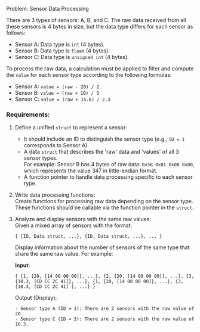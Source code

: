 Problem: Sensor Data Processing
 
There are 3 types of sensors: A, B, and C. The raw data received from all these sensors is 4 bytes in size, but the data type differs for each sensor as follows:
 
- Sensor A: Data type is `int` (4 bytes).  
- Sensor B: Data type is `float` (4 bytes).  
- Sensor C: Data type is `unsigned int` (4 bytes).  
 
To process the raw data, a calculation must be applied to filter and compute the `value` for each sensor type according to the following formulas:
 
- Sensor A: `value = (raw - 20) / 2`  
- Sensor B: `value = (raw + 10) / 3`  
- Sensor C: `value = (raw + 15.6) / 2.3`  
 
### Requirements:
 
1. Define a unified `struct` to represent a sensor: 
   - It should include an ID to distinguish the sensor type (e.g., `ID = 1` corresponds to Sensor A).  
   - A data `struct` that describes the 'raw' data and 'values' of all 3 sensor types.  
	  For example: Sensor B has 4 bytes of raw data: `0x5B 0x01 0x00 0x00`, which represents the value 347 in little-endian format.
   - A function pointer to handle data processing specific to each sensor type.  
 
2. Write data processing functions:  
   Create functions for processing raw data depending on the sensor type. These functions should be callable via the function pointer in the `struct`.
 
3. Analyze and display sensors with the same raw values:  
   Given a mixed array of sensors with the format:  
   ```
   { {ID, Data struct, ...}, {ID, Data struct, ...}, ... }
   ```
   Display information about the number of sensors of the same type that share the same raw value. For example:  
 
   **Input:**  
   ```
   { {1, {20, [14 00 00 00]}, ...}, {2, {20, [14 00 00 00]}, ...}, {3, {10.3, [CD CC 2C 41]}, ...}, {1, {20, [14 00 00 00]}, ...}, {3, {10.3, [CD CC 2C 41] }, ...} }
   ```
 
   Output (Display):
   ```
   - Sensor type A (ID = 1): There are 2 sensors with the raw value of 20.  
   - Sensor type C (ID = 3): There are 2 sensors with the raw value of 10.3.  
   
   






